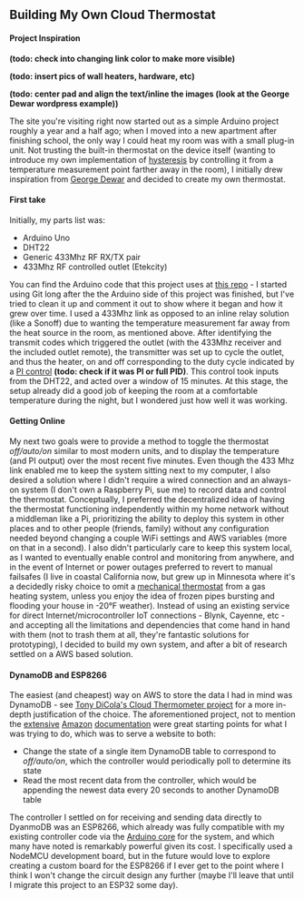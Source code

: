 
## Building My Own Cloud Thermostat

#### Project Inspiration
**(todo: check into changing link color to make more visible)**

**(todo: insert pics of wall heaters, hardware, etc)**

**(todo: center pad and align the text/inline the images (look at the George Dewar wordpress example))**

The site you're visiting right now started out as a simple Arduino project roughly a year and a half ago; when I moved into a new apartment after finishing school, the only way I could heat my room was with a small plug-in unit. Not trusting the built-in thermostat on the device itself (wanting to introduce my own implementation of [hysteresis](https://en.wikipedia.org/wiki/Hysteresis) by controlling it from a temperature measurement point farther away in the room), I initially drew inspiration from [George Dewar](https://georgedewar.wordpress.com/2015/07/27/using-pid-on-an-arduino-to-control-an-electric-heater/) and decided to create my own thermostat.

#### First take

Initially, my parts list was:

* Arduino Uno
* DHT22
* Generic 433Mhz RF RX/TX pair
* 433Mhz RF controlled outlet (Etekcity) 

You can find the Arduino code that this project uses at [this repo](https://github.com/connorbenton/espthermostat) - I started using Git long after the the Arduino side of this project was finished, but I've tried to clean it up and comment it out to show where it began and how it grew over time. I used a 433Mhz link as opposed to an inline relay solution (like a Sonoff) due to wanting the temperature measurement far away from the heat source in the room, as mentioned above. After identifying the transmit codes which triggered the outlet (with the 433Mhz receiver and the included outlet remote), the transmitter was set up to cycle the outlet, and thus the heater, on and off corresponding to the duty cycle indicated by a [PI control](https://en.wikipedia.org/wiki/PID_controller) **(todo: check if it was PI or full PID)**. This control took inputs from the DHT22, and acted over a window of 15 minutes. At this stage, the setup already did a good job of keeping the room at a comfortable temperature during the night, but I wondered just how well it was working. 

#### Getting Online

My next two goals were to provide a method to toggle the thermostat *off/auto/on* similar to most modern units, and to display the temperature (and PI output) over the most recent five minutes. Even though the 433 Mhz link enabled me to keep the system sitting next to my computer, I also desired a solution where I didn't require a wired connection and an always-on system (I don't own a Raspberry Pi, sue me) to record data and control the thermostat. Conceptually, I preferred the decentralized idea of having the thermostat functioning independently within my home network without a middleman like a Pi, prioritizing the ability to deploy this system in other places and to other people (friends, family) without any configuration needed beyond changing a couple WiFi settings and AWS variables (more on that in a second). I also didn't particularly care to keep this system local, as I wanted to eventually enable control and monitoring from anywhere, and in the event of Internet or power outages preferred to revert to manual failsafes (I live in coastal California now, but grew up in Minnesota where it's a decidedly risky choice to omit a [mechanical thermostat](https://en.wikipedia.org/wiki/Bimetallic_strip#Thermostats) from a gas heating system, unless you enjoy the idea of frozen pipes bursting and flooding your house in -20&deg;F weather). Instead of using an existing service for direct Internet/microcontroller IoT connections - Blynk, Cayenne, etc - and accepting all the limitations and dependencies that come hand in hand with them (not to trash them at all, they're fantastic solutions for prototyping), I decided to build my own system, and after a bit of research settled on a AWS based solution. 

#### DynamoDB and ESP8266

The easiest (and cheapest) way on AWS to store the data I had in mind was DynamoDB - see [Tony DiCola's Cloud Thermometer project](https://learn.adafruit.com/cloud-thermometer/overview#why-dynamodb) for a more in-depth justification of the choice. The aforementioned project, not to mention the [extensive](http://docs.aws.amazon.com/amazondynamodb/latest/APIReference/API_PutItem.html) [Amazon](https://sdk.amazonaws.com/cpp/api/LATEST/class_aws_1_1_dynamo_d_b_1_1_dynamo_d_b_client.html) [documentation](http://docs.aws.amazon.com/AWSJavaScriptSDK/latest/AWS/DynamoDB.html#putItem-property) were great starting points for what I was trying to do, which was to serve a website to both:

* Change the state of a single item DynamoDB table to correspond to *off/auto/on*, which the controller would periodically poll to determine its state
* Read the most recent data from the controller, which would be appending the newest data every 20 seconds to another DynamoDB table

The controller I settled on for receiving and sending data directly to DyanmoDB was an ESP8266, which already was fully compatible with my existing controller code via the [Arduino core](https://github.com/esp8266/Arduino) for the system, and which many have noted is remarkably powerful given its cost. I specifically used a NodeMCU development board, but in the future would love to explore creating a custom board for the ESP8266 if I ever get to the point where I think I won't change the circuit design any further (maybe I'll leave that until I migrate this project to an ESP32 some day). 
